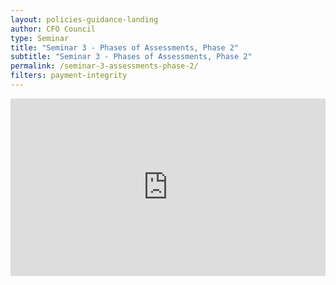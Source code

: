 ```yaml
---
layout: policies-guidance-landing
author: CFO Council
type: Seminar
title: "Seminar 3 - Phases of Assessments, Phase 2"
subtitle: "Seminar 3 - Phases of Assessments, Phase 2"
permalink: /seminar-3-assessments-phase-2/
filters: payment-integrity
---
```


<div style="padding:56.25% 0 0 0;position:relative;"><iframe src="https://player.vimeo.com/video/559136426?title=0&byline=0&portrait=0" style="position:absolute;top:0;left:0;width:100%;height:100%;" frameborder="0" allow="autoplay; fullscreen; picture-in-picture" allowfullscreen></iframe></div><script src="https://player.vimeo.com/api/player.js"></script>
